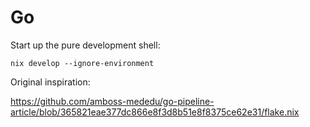 # Go

Start up the pure development shell:

```shell
nix develop --ignore-environment
```

Original inspiration:

https://github.com/amboss-mededu/go-pipeline-article/blob/365821eae377dc866e8f3d8b51e8f8375ce62e31/flake.nix
